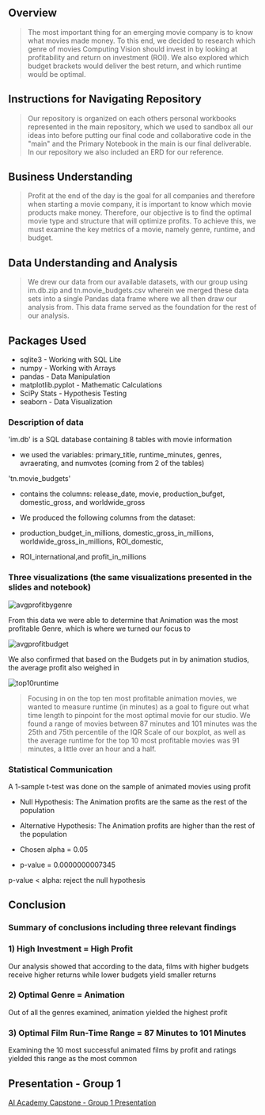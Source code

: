 ## Overview

> The most important thing for an emerging movie company is to know what movies made money. To this end, we decided to research which genre of movies Computing Vision should invest in by looking at profitability and return on investment (ROI). We also explored which budget brackets would deliver the best return, and which runtime would be optimal. 

## Instructions for Navigating Repository

> Our repository is organized on each others personal workbooks represented in the main repository, which we used to sandbox all our ideas into before putting our final code and collaborative code in the "main" and the Primary Notebook in the main is our final deliverable.  In our repository we also included an ERD for our reference.

## Business Understanding

> Profit at the end of the day is the goal for all companies and therefore when starting a movie company, it is important to know which movie products make money. Therefore, our objective is to find the optimal movie type and structure that will optimize profits. To achieve this, we must examine the key metrics of a movie, namely genre, runtime, and budget.

## Data Understanding and Analysis
> We drew our data from our available datasets, with our group using im.db.zip and tn.movie\_budgets.csv wherein we merged these data sets into a single Pandas data frame where we all then draw our analysis from. This data frame served as the foundation for the rest of our analysis.

## Packages Used
- sqlite3 - Working with SQL Lite
- numpy - Working with Arrays
- pandas - Data Manipulation
- matplotlib.pyplot - Mathematic Calculations
- SciPy Stats - Hypothesis Testing
- seaborn - Data Visualization


### Description of data

'im.db' is a SQL database containing 8 tables with movie information

- we used the variables: primary\_title, runtime\_minutes, genres, avraerating, and numvotes (coming from 2 of the tables)

'tn.movie\_budgets'

- contains the columns: release\_date, movie, production\_bufget, domestic\_gross, and worldwide\_gross

- We produced the following columns from the dataset:

- production\_budget\_in\_millions, domestic\_gross\_in\_millions, worldwide\_gross\_in\_millions, ROI\_domestic,

- ROI\_international,and profit\_in\_millions

### Three visualizations (the same visualizations presented in the slides and notebook)




![](avgprofitgenre.png "avgprofitbygenre")

 From this data we were able to determine that Animation was the most profitable Genre, which is where we turned our focus to

![](avgprofitbudget.png "avgprofitbudget")

We also confirmed that based on the Budgets put in by animation studios, the average profit also weighed in


![](top10animationruntime.png "top10runtime")

> Focusing in on the top ten most profitable animation movies, we wanted to measure runtime (in minutes) as a goal to figure out what time length to pinpoint for the most optimal movie for our studio. We found a range of movies between 87 minutes and 101 minutes was the 25th and 75th percentile of the IQR Scale of our boxplot, as well as the average runtime for the top 10 most profitable movies was 91 minutes, a little over an hour and a half.

### Statistical Communication
A 1-sample t-test was done on the sample of animated movies using profit 

* Null Hypothesis: The Animation profits are the same as the rest of the population 

* Alternative Hypothesis: The Animation profits are higher than the rest of the population 

* Chosen alpha = 0.05 

* p-value = 0.0000000007345 

p-value < alpha: reject the null hypothesis 

## Conclusion
   ### Summary of conclusions including three relevant findings

   ### 1) High Investment = High Profit

Our analysis showed that according to the data, films with higher budgets receive higher returns while lower budgets yield smaller returns

   ### 2) Optimal Genre = Animation

Out of all the genres examined, animation yielded the highest profit

   ### 3) Optimal Film Run-Time Range = 87 Minutes to 101 Minutes

Examining the 10 most successful animated films by profit and ratings yielded this range as the most common 

## Presentation - Group 1

[AI Academy Capstone - Group 1 Presentation](https://github.com/colesussmeierDELOITTE/Pod1Capstone/blob/main/AIAcademyPresentation.pdf)

